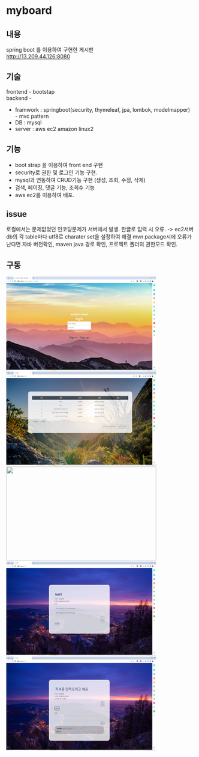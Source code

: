 # myboard
## 내용
spring boot 를 이용하여 구현한 게시판    
http://13.209.44.126:8080

## 기술
frontend - bootstap    
backend -    
* framwork : springboot(security, thymeleaf, jpa, lombok, modelmapper)   
        - mvc pattern 
* DB : mysql    
* server : aws ec2 amazon linux2    
## 기능
 - boot strap 을 이용하여 front end 구현
 - security로 권한 및 로그인 기능 구현.
 - mysql과 연동하여 CRUD기능 구현 (생성, 조회, 수정, 삭제)
 - 검색, 페이징, 댓글 기능, 조회수 기능
 - aws ec2를 이용하여 배포.
 
 ## issue 
 로컬에서는 문제없었던 인코딩문제가 서버에서 발생. 한글로 입력 시 오류.
 -> ec2서버 db의 각 table마다 utf8로 charater set을 설정하여 해결 
 mvn package시에 오류가 난다면 자바 버전확인, maven java 경로 확인, 프로젝트 폴더의 권한모드 확인.
 

## 구동
<img src="/myboard/login.PNG" width="400" height="250"></img>
<img src="/myboard/main.PNG" width="400" height="250"></img>
<img src="/myboard/new.PNG" width="400" height="250"></img>
<img src="/myboard/detail.PNG" width="400" height="250"></img>
<img src="/myboard/detailComment.PNG" width="400" height="250"></img>
